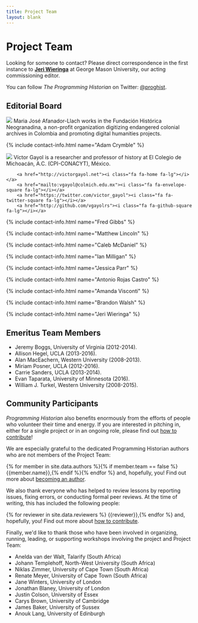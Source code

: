 ```yaml
---
title: Project Team
layout: blank
---
```


# Project Team

Looking for someone to contact? Please direct correspondence in the first instance to **<a href="mailto:jeri.elizabeth%2Bproghist@gmail.com">Jeri Wieringa</a>** at George Mason University, our acting commissioning editor.

You can follow *The Programming Historian* on Twitter: [@proghist](http://twitter.com/proghist).

## Editorial Board

<div class="contact-box">
<img class="avatar rounded-circle" src="http://programminghistorian.org/avatars/Maria-Jose-Afanador-Llach.png" />
Maria José Afanador-Llach works in the Fundación Histórica Neogranadina,
a non-profit organization digitizing endangered colonial archives in Colombia and promoting digital humanities projects.

<a href="mailto:mariajose@neogranadina.org"><i class="fa fa-envelope-square fa-lg"></i></a>
<a href="https://twitter.com/mariajoafana"><i class="fa fa-twitter-square fa-lg"></i></a>
</div>

{% include contact-info.html name="Adam Crymble" %}

<div class="contact-box">
<img class="avatar rounded-circle" src="http://programminghistorian.org/avatars/Victor-Gayol.png" />
Víctor Gayol is a researcher and professor of history at El Colegio de Michoacán, A.C. (CPI-CONACYT), México.

		<a href="http://victorgayol.net"><i class="fa fa-home fa-lg"></i></a>
		<a href="mailto:vgayol@colmich.edu.mx"><i class="fa fa-envelope-square fa-lg"></i></a>
		<a href="https://twitter.com/victor_gayol"><i class="fa fa-twitter-square fa-lg"></i></a>
		<a href="http://github.com/vgayolrs"><i class="fa fa-github-square fa-lg"></i></a>
</div>

{% include contact-info.html name="Fred Gibbs" %}

{% include contact-info.html name="Matthew Lincoln" %}

{% include contact-info.html name="Caleb McDaniel" %}

{% include contact-info.html name="Ian Milligan" %}

{% include contact-info.html name="Jessica Parr" %}

{% include contact-info.html name="Antonio Rojas Castro" %}

{% include contact-info.html name="Amanda Visconti" %}

{% include contact-info.html name="Brandon Walsh" %}

{% include contact-info.html name="Jeri Wieringa" %}


## Emeritus Team Members

* Jeremy Boggs, University of Virginia (2012-2014).
* Allison Hegel, UCLA (2013-2016).
* Alan MacEachern, Western University (2008-2013).
* Miriam Posner, UCLA (2012-2016).
* Carrie Sanders, UCLA (2013-2014).
* Evan Taparata, University of Minnesota (2016).
* William J. Turkel, Western University (2008-2015).

## Community Participants

*Programming Historian* also benefits enormously from the efforts of
people who volunteer their time and energy. If you are interested in
pitching in, either for a single project or in an ongoing role, please
find out [how to contribute](/contribute)!

We are especially grateful to the dedicated Programming Historian authors who are not members of the Project Team:

{% for member in site.data.authors %}{% if member.team == false %} {{member.name}},{% endif %}{% endfor %} and, hopefully, you! Find out more about [becoming an author](/contribute).

We also thank everyone who has helped to review lessons by reporting issues,
fixing errors, or conducting formal peer reviews. At the time of writing, this
has included the following people:

{% for reviewer in site.data.reviewers %}
{{reviewer}},{% endfor %} and, hopefully, you! Find out more about [how to
contribute](/contribute).

Finally, we'd like to thank those who have been involved in organizing, running, leading, or supporting workshops involving the project and Project Team:

* Anelda van der Walt, Talarify (South Africa)
* Johann Templehoff, North-West University (South Africa)
* Niklas Zimmer, University of Cape Town (South Africa)
* Renate Meyer, University of Cape Town (South Africa)
* Jane Winters, University of London
* Jonathan Blaney, University of London
* Justin Colson, University of Essex
* Carys Brown, University of Cambridge
* James Baker, University of Sussex
* Anouk Lang, University of Edinburgh
